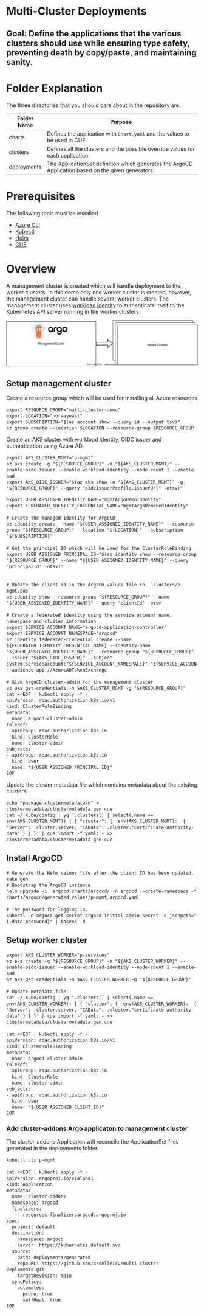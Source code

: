 # Multi-Cluster Deployments

## Goal: Define the applications that the various clusters should use while ensuring type safety, preventing death by copy/paste, and maintaining sanity.

# Folder Explanation

The three directories that you should care about in the repository are:

| Folder Name | Purpose                                                                                             |
| ----------- | --------------------------------------------------------------------------------------------------- |
| charts      | Defines the application with `Chart.yaml` and the values to be used in CUE.                         |
| clusters    | Defines all the clusters and the possible override values for each application.                     |
| deployments | The ApplicationSet definition which generates the ArgoCD Application based on the given generators. |


# Prerequisites

The following tools must be installed
- [Azure CLI](https://learn.microsoft.com/en-us/cli/azure/install-azure-cli)
- [Kubectl](https://kubernetes.io/docs/tasks/tools/#kubectl)
- [Helm](https://helm.sh/docs/intro/install/)
- [CUE](https://github.com/cue-lang/cue#download-and-install)


# Overview

A management cluster is created which will handle deployment to the worker clusters. In this demo only one worker cluster is created, however, the management cluster can handle several worker clusters. The management cluster uses [workload identity](https://azure.github.io/azure-workload-identity/docs/) to authenticate itself to the Kubernetes API server running in the worker clusters. 

![Overview](./assets/overview.svg)


## Setup management cluster

Create a resource group which will be used for installing all Azure resources
```
export RESOURCE_GROUP="multi-cluster-demo"
export LOCATION="norwayeast"
export SUBSCRIPTION="$(az account show --query id --output tsv)"
az group create --location $LOCATION --resource-group $RESOURCE_GROUP

```

Create an AKS cluster with workload identity, OIDC issuer and authentication using Azure AD.
```
export AKS_CLUSTER_MGMT="p-mgmt"
az aks create -g "${RESOURCE_GROUP}" -n "${AKS_CLUSTER_MGMT}" --enable-oidc-issuer --enable-workload-identity --node-count 1 --enable-aad
export AKS_OIDC_ISSUER="$(az aks show -n "${AKS_CLUSTER_MGMT}" -g "${RESOURCE_GROUP}" --query "oidcIssuerProfile.issuerUrl" -otsv)"
```


```
export USER_ASSIGNED_IDENTITY_NAME="mgmtArgoDemoIdentity"
export FEDERATED_IDENTITY_CREDENTIAL_NAME="mgmtArgoDemoFedIdentity"

# Create the managed identity for ArgoCD
az identity create --name "${USER_ASSIGNED_IDENTITY_NAME}" --resource-group "${RESOURCE_GROUP}" --location "${LOCATION}" --subscription "${SUBSCRIPTION}"

# Get the principal ID which will be used for the ClusterRoleBinding
export USER_ASSIGNED_PRINCIPAL_ID="$(az identity show --resource-group "${RESOURCE_GROUP}" --name "${USER_ASSIGNED_IDENTITY_NAME}" --query 'principalId' -otsv)"


# Update the client id in the ArgoCD values file in  `clusters/p-mgmt.cue`
az identity show --resource-group "${RESOURCE_GROUP}" --name "${USER_ASSIGNED_IDENTITY_NAME}" --query 'clientId' -otsv

# Create a federated identity using the service account name, namespace and cluster information
export SERVICE_ACCOUNT_NAME="argocd-application-controller"
export SERVICE_ACCOUNT_NAMESPACE="argocd"
az identity federated-credential create --name ${FEDERATED_IDENTITY_CREDENTIAL_NAME} --identity-name "${USER_ASSIGNED_IDENTITY_NAME}" --resource-group "${RESOURCE_GROUP}" --issuer "${AKS_OIDC_ISSUER}" --subject system:serviceaccount:"${SERVICE_ACCOUNT_NAMESPACE}":"${SERVICE_ACCOUNT_NAME}" --audience api://AzureADTokenExchange

# Give ArgoCD cluster-admin for the management cluster
az aks get-credentials -n $AKS_CLUSTER_MGMT -g "${RESOURCE_GROUP}"
cat <<EOF | kubectl apply -f -
apiVersion: rbac.authorization.k8s.io/v1
kind: ClusterRoleBinding
metadata:
  name: argocd-cluster-admin
roleRef:
  apiGroup: rbac.authorization.k8s.io
  kind: ClusterRole
  name: cluster-admin
subjects:
- apiGroup: rbac.authorization.k8s.io
  kind: User
  name: "${USER_ASSIGNED_PRINCIPAL_ID}"
EOF
```

Update the cluster metadata file which contains metadata about the existing clusters.
```
echo "package clustermetadata\n" > clustermetadata/clustermetadata.gen.cue
cat ~/.kube/config | yq '.clusters[] | select(.name == env(AKS_CLUSTER_MGMT)) | { "cluster": {  env(AKS_CLUSTER_MGMT):  { "Server": .cluster.server, "CAData": .cluster."certificate-authority-data" } } }' | cue import -f yaml: - >> clustermetadata/clustermetadata.gen.cue
```
## Install ArgoCD

```
# Generate the Helm values file after the client ID has been updated. 
make gen
# Bootstrap the ArgoCD instance.
helm upgrade -i  argocd charts/argocd/ -n argocd --create-namespace -f charts/argocd/generated_values/p-mgmt_argocd.yaml

# The password for logging in.
kubectl -n argocd get secret argocd-initial-admin-secret -o jsonpath="{.data.password}" | base64 -d
```

## Setup worker cluster

```
export AKS_CLUSTER_WORKER="p-services"
az aks create -g "${RESOURCE_GROUP}" -n "${AKS_CLUSTER_WORKER}" --enable-oidc-issuer --enable-workload-identity --node-count 1 --enable-aad
az aks get-credentials -n $AKS_CLUSTER_WORKER -g "${RESOURCE_GROUP}"

# Update metadata file
cat ~/.kube/config | yq '.clusters[] | select(.name == env(AKS_CLUSTER_WORKER)) | { "cluster": {  env(AKS_CLUSTER_WORKER):  { "Server": .cluster.server, "CAData": .cluster."certificate-authority-data" } } }' | cue import -f yaml: - >> clustermetadata/clustermetadata.gen.cue

cat <<EOF | kubectl apply -f -
apiVersion: rbac.authorization.k8s.io/v1
kind: ClusterRoleBinding
metadata:
  name: argocd-cluster-admin
roleRef:
  apiGroup: rbac.authorization.k8s.io
  kind: ClusterRole
  name: cluster-admin
subjects:
- apiGroup: rbac.authorization.k8s.io
  kind: User
  name: "${USER_ASSIGNED_CLIENT_ID}"
EOF
```

### Add cluster-addons Argo applicaton to management cluster
The cluster-addons Application will reconcile the ApplicationSet files generated in the deployments folder. 

```
kubectl ctx p-mgmt

cat <<EOF | kubectl apply -f -
apiVersion: argoproj.io/v1alpha1
kind: Application
metadata:
  name: cluster-addons
  namespace: argocd
  finalizers:
    - resources-finalizer.argocd.argoproj.io
spec:
  project: default
  destination:
    namespace: argocd
    server: https://kubernetes.default.svc
  source:
    path: deployments/generated
    repoURL: https://github.com/akselleirv/multi-cluster-deploments.git
    targetRevision: main
  syncPolicy:
    automated:
      prune: true
      selfHeal: true
EOF
```